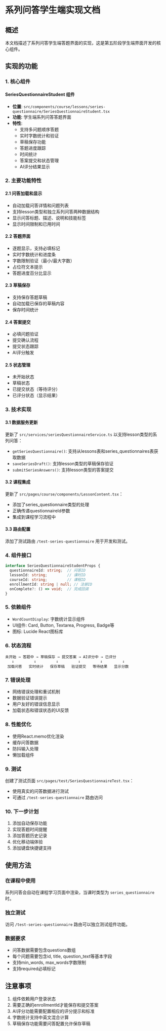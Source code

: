 # 系列问答学生端实现文档

## 概述

本文档描述了系列问答学生端答题界面的实现，这是第五阶段学生端界面开发的核心组件。

## 实现的功能

### 1. 核心组件

#### SeriesQuestionnaireStudent 组件
- **位置**: `src/components/course/lessons/series-questionnaire/SeriesQuestionnaireStudent.tsx`
- **功能**: 学生端系列问答答题界面
- **特性**:
  - 支持多问题顺序答题
  - 实时字数统计和验证
  - 草稿保存功能
  - 答题进度跟踪
  - 时间统计
  - 答案提交和状态管理
  - AI评分结果显示

### 2. 主要功能特性

#### 2.1 问答加载和显示
- 自动加载问答详情和问题列表
- 支持lesson类型和独立系列问答两种数据结构
- 显示问答标题、描述、说明和技能标签
- 显示时间限制和已用时间

#### 2.2 答题界面
- 逐题显示，支持必填标记
- 实时字数统计和进度条
- 字数限制验证（最小/最大字数）
- 占位符文本提示
- 答题进度百分比显示

#### 2.3 草稿保存
- 支持保存答题草稿
- 自动加载已保存的草稿内容
- 保存时间统计

#### 2.4 答案提交
- 必填问题验证
- 提交确认流程
- 提交状态跟踪
- AI评分触发

#### 2.5 状态管理
- 未开始状态
- 草稿状态
- 已提交状态（等待评分）
- 已评分状态（显示结果）

### 3. 技术实现

#### 3.1 数据服务更新
更新了 `src/services/seriesQuestionnaireService.ts` 以支持lesson类型的系列问答：

- `getSeriesQuestionnaire()`: 支持从lessons表和series_questionnaires表获取数据
- `saveSeriesDraft()`: 支持lesson类型的草稿保存验证
- `submitSeriesAnswers()`: 支持lesson类型的答案提交

#### 3.2 课程集成
更新了 `src/pages/course/components/LessonContent.tsx`：
- 添加了series_questionnaire类型的处理
- 正确传递questionnaireId参数
- 集成到课程学习流程中

#### 3.3 路由配置
添加了测试路由 `/test-series-questionnaire` 用于开发和测试。

### 4. 组件接口

```typescript
interface SeriesQuestionnaireStudentProps {
  questionnaireId: string;  // 问答ID
  lessonId: string;         // 课时ID
  courseId: string;         // 课程ID
  enrollmentId: string | null; // 注册ID
  onComplete?: () => void;  // 完成回调
}
```

### 5. 依赖组件

- `WordCountDisplay`: 字数统计显示组件
- UI组件: Card, Button, Textarea, Progress, Badge等
- 图标: Lucide React图标库

### 6. 状态流程

```
未开始 → 答题中 → 草稿保存 → 提交答案 → AI评分中 → 已评分
   ↓         ↓         ↓         ↓         ↓         ↓
 加载问答   实时统计   保存草稿   验证提交   等待结果   显示分数
```

### 7. 错误处理

- 网络错误处理和重试机制
- 数据验证错误提示
- 用户友好的错误信息显示
- 加载状态和错误状态的UI反馈

### 8. 性能优化

- 使用React.memo优化渲染
- 缓存问答数据
- 防抖输入处理
- 懒加载组件

### 9. 测试

创建了测试页面 `src/pages/test/SeriesQuestionnaireTest.tsx`：
- 使用真实的问答数据进行测试
- 可通过 `/test-series-questionnaire` 路由访问

### 10. 下一步计划

1. 添加自动保存功能
2. 实现答题时间提醒
3. 添加答题历史记录
4. 优化移动端体验
5. 添加键盘快捷键支持

## 使用方法

### 在课程中使用
系列问答会自动在课程学习页面中渲染，当课时类型为 `series_questionnaire` 时。

### 独立测试
访问 `/test-series-questionnaire` 路由可以独立测试组件功能。

### 数据要求
- 问答数据需要包含questions数组
- 每个问题需要包含id, title, question_text等基本字段
- 支持min_words, max_words字数限制
- 支持required必填标记

## 注意事项

1. 组件依赖用户登录状态
2. 需要正确的enrollmentId才能保存和提交答案
3. AI评分功能需要配置相应的评分提示和标准
4. 字数统计支持中英文混合计算
5. 草稿保存功能需要问答配置允许保存草稿
